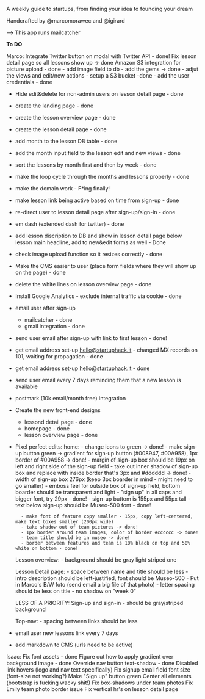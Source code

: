 A weekly guide to startups, from finding your idea to founding your dream

Handcrafted by @marcomorawec and @igirard

--> This app runs mailcatcher

__To DO__

Marco:
Integrate Twitter button on modal with Twitter API - done!
Fix lesson detail page so all lessons show up -> done
Amazon S3 integration for picture upload - done
	- add image field to db
	- add the gems -> done
	- adjut the views and edit/new actions
	- setup a S3 bucket -done
	- add the user credentials - done
- Hide edit&delete for non-admin users on lesson detail page - done
- create the landing page - done
- create the lesson overview page - done
- create the lesson detail page - done
- add month to the lesson DB table - done
- add the month input field to the lesson edit and new views - done
- sort the lessons by month first and then by week - done
- make the loop cycle through the months and lessons properly - done
- make the domain work - F*ing finally!
- make lesson link being active based on time from sign-up - done
- re-direct user to lesson detail page after sign-up/sign-in - done
- em dash (extended dash for twitter) - done
- add lesson discription to DB and show in lesson detail page below lesson main headline, add to new&edit forms as well - Done
- check image upload function so it resizes correctly - done
- Make the CMS easier to user (place form fields where they will show up on the page) - done
- delete the white lines on lesson overview page - done
- Install Google Analytics - exclude internal traffic via cookie - done


- email user after sign-up
	- mailcatcher - done
	- gmail integration - done 
- send user email after sign-up with link to first lesson - done!
- get email address set-up hello@startuphack.it - changed MX records on 101, waiting for propagation - done
- get email address set-up hello@startuphack.it - done


- send user email every 7 days reminding them that a new lesson is available	
- postmark (10k email/month free) integration

- Create the new front-end designs
	- lessond detail page - done
	- homepage - done
	- lesson overview page - done

- Pixel perfect edits:
	home:
		- change icons to green -> done!
		- make sign-up button green -> gradient for sign-up button (#008947, #00A958), 1px border of #00A958 -> done!
		- margin of sign-up box should be 19px on left and right side of the sign-up field
		- take out inner shadow of sign-up box and replace with inside border that's 3px and #dddddd -> done!
		- width of sign-up box 276px (keep 3px boarder in mind - might need to go smaller)
		- emboss feel for outside box of sign-up field, bottom boarder should be transparent and light
		- "sign up" in all caps and bigger font, try 29px - done!
		- sign-up buttom is 155px and 55px tall
		- text below sign-up should be Museo-500 font - done!

		- make font of feature copy smaller - 15px, copy left-centered, make text boxes smaller (200px wide)
		- take shadow out of team pictures -> done!
		- 1px border around team images, color of border #cccccc -> done!
		- team title should be in museo -> done!
		- border between features and team is 10% black on top and 50% white on bottom - done!

	Lesson overview:
		- background should be gray light striped one

	Lesson Detail page:
		- space between name and title should be less
		- intro description should be left-justified, font should be Museo-500
		- Put in Marco's B/W foto (send email a big file of that photo)
		- letter spacing should be less on title
		- no shadow on "week 0"

	LESS OF A PRIORITY:
	Sign-up and sign-in
		- should be gray/striped background

	Top-nav:
		- spacing between links should be less


- email user new lessons link every 7 days
- add markdown to CMS (urls need to be active)



Isaac:
Fix font assets - done
Figure out how to apply gradient over background image - done
Override nav button text-shadow - done
Disabled link hovers (logo and nav text specifically)
Fix signup email field font size (font-size not working?)
Make "Sign up" button green
Center all elements (bootstrap is fucking wacky shit!)
Fix box-shadows under team photos
Fix Emily team photo border issue
Fix vertical hr's on lesson detail page